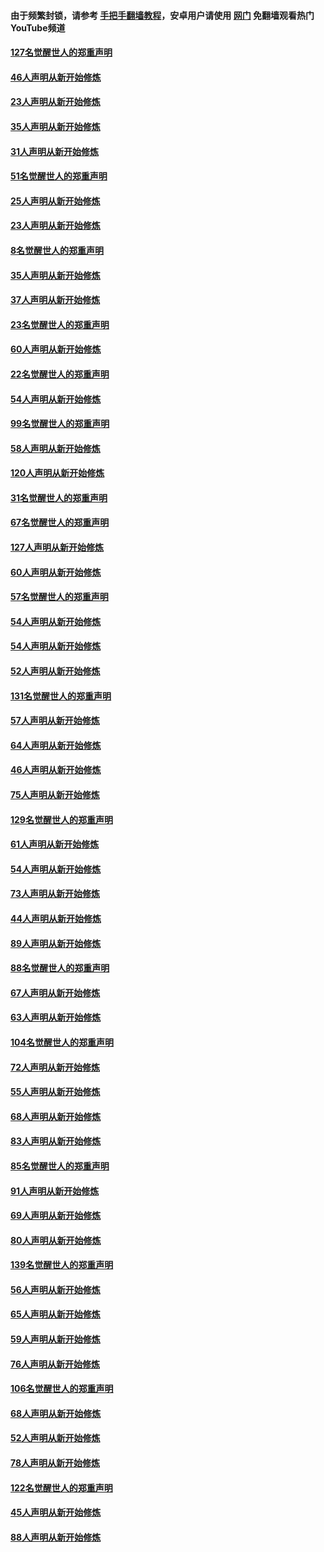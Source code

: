 #### 由于频繁封锁，请参考 [手把手翻墙教程](https://github.com/gfw-breaker/guides/wiki/)，安卓用户请使用 [网门](https://github.com/gfw-breaker/nogfw/blob/master/dl.md?t=02230700) 免翻墙观看热门YouTube频道 

#### [127名觉醒世人的郑重声明](../pages/91/421224.md?t=02230700) 

#### [46人声明从新开始修炼](../pages/91/421203.md?t=02230700) 

#### [23人声明从新开始修炼](../pages/91/421138.md?t=02230700) 

#### [35人声明从新开始修炼](../pages/91/421122.md?t=02230700) 

#### [31人声明从新开始修炼](../pages/91/421081.md?t=02230700) 

#### [51名觉醒世人的郑重声明](../pages/91/421080.md?t=02230700) 

#### [25人声明从新开始修炼](../pages/91/421020.md?t=02230700) 

#### [23人声明从新开始修炼](../pages/91/420884.md?t=02230700) 

#### [8名觉醒世人的郑重声明](../pages/91/420883.md?t=02230700) 

#### [35人声明从新开始修炼](../pages/91/420809.md?t=02230700) 

#### [37人声明从新开始修炼](../pages/91/420766.md?t=02230700) 

#### [23名觉醒世人的郑重声明](../pages/91/420765.md?t=02230700) 

#### [60人声明从新开始修炼](../pages/91/420727.md?t=02230700) 

#### [22名觉醒世人的郑重声明](../pages/91/420726.md?t=02230700) 

#### [54人声明从新开始修炼](../pages/91/420529.md?t=02230700) 

#### [99名觉醒世人的郑重声明](../pages/91/420528.md?t=02230700) 

#### [58人声明从新开始修炼](../pages/91/420198.md?t=02230700) 

#### [120人声明从新开始修炼](../pages/91/420141.md?t=02230700) 

#### [31名觉醒世人的郑重声明](../pages/91/420197.md?t=02230700) 

#### [67名觉醒世人的郑重声明](../pages/91/420140.md?t=02230700) 

#### [127人声明从新开始修炼](../pages/91/420082.md?t=02230700) 

#### [60人声明从新开始修炼](../pages/91/420081.md?t=02230700) 

#### [57名觉醒世人的郑重声明](../pages/91/420080.md?t=02230700) 

#### [54人声明从新开始修炼](../pages/91/419533.md?t=02230700) 

#### [54人声明从新开始修炼](../pages/91/419532.md?t=02230700) 

#### [52人声明从新开始修炼](../pages/91/419531.md?t=02230700) 

#### [131名觉醒世人的郑重声明](../pages/91/419530.md?t=02230700) 

#### [57人声明从新开始修炼](../pages/91/419430.md?t=02230700) 

#### [64人声明从新开始修炼](../pages/91/419429.md?t=02230700) 

#### [46人声明从新开始修炼](../pages/91/419428.md?t=02230700) 

#### [75人声明从新开始修炼](../pages/91/419427.md?t=02230700) 

#### [129名觉醒世人的郑重声明](../pages/91/419426.md?t=02230700) 

#### [61人声明从新开始修炼](../pages/91/419198.md?t=02230700) 

#### [54人声明从新开始修炼](../pages/91/419197.md?t=02230700) 

#### [73人声明从新开始修炼](../pages/91/419196.md?t=02230700) 

#### [44人声明从新开始修炼](../pages/91/419075.md?t=02230700) 

#### [89人声明从新开始修炼](../pages/91/419074.md?t=02230700) 

#### [88名觉醒世人的郑重声明](../pages/91/419195.md?t=02230700) 

#### [67人声明从新开始修炼](../pages/91/419073.md?t=02230700) 

#### [63人声明从新开始修炼](../pages/91/419072.md?t=02230700) 

#### [104名觉醒世人的郑重声明](../pages/91/419071.md?t=02230700) 

#### [72人声明从新开始修炼](../pages/91/418902.md?t=02230700) 

#### [55人声明从新开始修炼](../pages/91/418901.md?t=02230700) 

#### [68人声明从新开始修炼](../pages/91/418900.md?t=02230700) 

#### [83人声明从新开始修炼](../pages/91/418757.md?t=02230700) 

#### [85名觉醒世人的郑重声明](../pages/91/418899.md?t=02230700) 

#### [91人声明从新开始修炼](../pages/91/418756.md?t=02230700) 

#### [69人声明从新开始修炼](../pages/91/418755.md?t=02230700) 

#### [80人声明从新开始修炼](../pages/91/418754.md?t=02230700) 

#### [139名觉醒世人的郑重声明](../pages/91/418753.md?t=02230700) 

#### [56人声明从新开始修炼](../pages/91/418594.md?t=02230700) 

#### [65人声明从新开始修炼](../pages/91/418593.md?t=02230700) 

#### [59人声明从新开始修炼](../pages/91/418592.md?t=02230700) 

#### [76人声明从新开始修炼](../pages/91/418431.md?t=02230700) 

#### [106名觉醒世人的郑重声明](../pages/91/418591.md?t=02230700) 

#### [68人声明从新开始修炼](../pages/91/418430.md?t=02230700) 

#### [52人声明从新开始修炼](../pages/91/418429.md?t=02230700) 

#### [78人声明从新开始修炼](../pages/91/418428.md?t=02230700) 

#### [122名觉醒世人的郑重声明](../pages/91/418427.md?t=02230700) 

#### [45人声明从新开始修炼](../pages/91/418248.md?t=02230700) 

#### [88人声明从新开始修炼](../pages/91/418247.md?t=02230700) 

